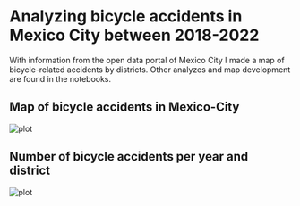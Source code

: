# Analyzing bicycle accidents in Mexico City between 2018-2022
 With information from the open data portal of Mexico City I made a map of bicycle-related accidents by districts. Other analyzes and map development are found in the notebooks.

## Map of bicycle accidents in Mexico-City 


![plot](https://github.com/Santiago-Rosas/Map-of-bicycle-accidents-in-Mexico-City/blob/main/map.png)


##  Number of bicycle accidents per year and district

![plot](https://github.com/Santiago-Rosas/Map-of-bicycle-accidents-in-Mexico-City/blob/main/map2.png)
